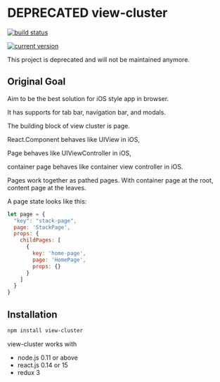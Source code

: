 # DEPRECATED view-cluster

[![build status](https://travis-ci.org/cheunghy/view-cluster.svg)](https://travis-ci.org/cheunghy/view-cluster)

[![current version](https://badge.fury.io/js/view-cluster.svg)](https://www.npmjs.com/package/view-cluster)

This project is deprecated and will not be maintained anymore.

## Original Goal

Aim to be the best solution for iOS style app in browser.

It has supports for tab bar, navigation bar, and modals.

The building block of view cluster is page.

React.Component behaves like UIView in iOS,

Page behaves like UIViewController in iOS,

container page behaves like container view controller in iOS.

Pages work together as pathed pages. With container page at the root, content page at the leaves.

A page state looks like this:

``` js
let page = {
  "key": "stack-page",
  page: 'StackPage',
  props: {
    childPages: [
      {
        key: 'home-page',
        page: 'HomePage',
        props: {}
      }
    ]
  }
}
```

## Installation

``` bash
npm install view-cluster
```

view-cluster works with
+ node.js 0.11 or above
+ react.js 0.14 or 15
+ redux 3
